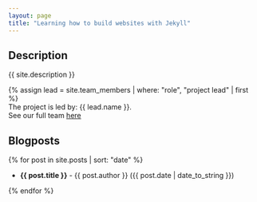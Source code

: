 ```yaml
---
layout: page
title: "Learning how to build websites with Jekyll"
---
```


## Description

{{ site.description }}

{% assign lead = site.team_members | where: "role", "project lead" | first %}  
The project is led by: {{ lead.name }}.  
See our full team [here](./about)

## Blogposts

{% for post in site.posts | sort: "date" %}
- **{{ post.title }}** - {{ post.author }} ({{ post.date | date_to_string }})

{% endfor %}
